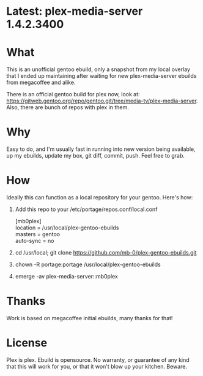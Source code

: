 # Latest: plex-media-server 1.4.2.3400

# What
This is an unofficial gentoo ebuild, only a snapshot from my local overlay that I ended up maintaining after waiting for new plex-media-server ebuilds from megacoffee and alike.

There is an official gentoo build for plex now, look at: https://gitweb.gentoo.org/repo/gentoo.git/tree/media-tv/plex-media-server. Also, there are bunch of repos with plex in them.

# Why
Easy to do, and I'm usually fast in running into new version being available, up my ebuilds, update my box, git diff, commit, push. Feel free to grab.

# How
Ideally this can function as a local repository for your gentoo.
Here's how:

1. Add this repo to your /etc/portage/repos.conf/local.conf

   [mb0plex]  
   location = /usr/local/plex-gentoo-ebuilds  
   masters = gentoo  
   auto-sync = no  

2. cd /usr/local; git clone https://github.com/mb-0/plex-gentoo-ebuilds.git
3. chown -R portage:portage /usr/local/plex-gentoo-ebuilds
4. emerge -av plex-media-server::mb0plex

# Thanks
Work is based on megacoffee initial ebuilds, many thanks for that!

# License
Plex is plex.
Ebuild is opensource.
No warranty, or guarantee of any kind that this will work for you, or that it won't blow up your kitchen. Beware.
